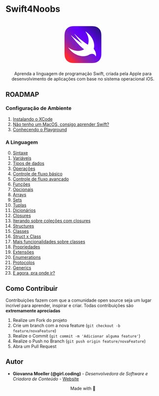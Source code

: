 # Swift4Noobs

<h1 align="center">
  <img src="./images/swift-logo.png" alt="Swift Logo" width="120">
</h1>

<p align="center">Aprenda a linguagem de programação Swift, criada pela Apple para desenvolvimento de aplicações com base no sistema operacional iOS.</p>

## ROADMAP

### Configuração de Ambiente
1. [Instalando o XCode](docs/ambiente/01-instalando-xcode.md)
2. [Não tenho um MacOS, consigo aprender Swift?](docs/ambiente/02-estudar-swift-sem-macos.md)
3. [Conhecendo o Playground](docs/ambiente/03-conhecendo-playgrounds.md)

### A Linguagem
0. [Sintaxe](docs/linguagem/00-sintaxe.md)
1. [Variáveis](docs/linguagem/01-variaveis.md)
2. [Tipos de dados](docs/linguagem/02-tipos.md)
3. [Operações](docs/linguagem/03-operacoes.md)
4. [Controle de fluxo básico](docs/linguagem/04-controle-fluxo-basico.md)
5. [Controle de fluxo avançado](docs/linguagem/05-controle-fluxo-avancado.md)
6. [Funções](docs/linguagem/06-funcoes.md)
7. [Opcionais](docs/linguagem/07-opcionais.md)
8. [Arrays](docs/linguagem/08-arrays.md)
9.  [Sets](docs/linguagem/09-sets.md)
10. [Tuplas](docs/linguagem/10-tuplas.md)
11. [Dicionários](docs/linguagem/11-dicionarios.md)
12. [Closures](docs/linguagem/12-closures.md)
13. [Iterando sobre coleções com closures](docs/linguagem/13-iterando-colecoes.md)
14. [Structures](docs/linguagem/14-structures.md)
15. [Classes](docs/linguagem/15-classes.md)
16. [Struct x Class](docs/linguagem/16-struct-vs-class.md)
17. [Mais funcionalidades sobre classes](docs/linguagem/17-classes-avancado.md)
18. [Propriedades](docs/linguagem/18-propriedades.md)
19. [Extensões](docs/linguagem/19-extensoes.md)
20. [Enumerations](docs/linguagem/20-enumeracoes.md)
21. [Protocolos](docs/linguagem/21-protocolos.md)
22. [Generics](docs/linguagem/22-generics.md)
23. [E agora, pra onde ir?](docs/linguagem/23-next-steps.md)

## Como Contribuir

Contribuições fazem com que a comunidade open source seja um lugar incrível para aprender, inspirar e criar. Todas contribuições
são **extremamente apreciadas**

1. Realize um Fork do projeto
2. Crie um branch com a nova feature (`git checkout -b feature/novaFeature`)
3. Realize o Commit (`git commit -m 'Adicionar alguma feature'`)
4. Realize o Push no Branch (`git push origin feature/novaFeature`)
5. Abra um Pull Request

## Autor

- **Giovanna Moeller (@girl.coding)** - _Desenvolvedora de Software e Criadora de Conteúdo_ - [Website](https://giovannamoeller.com)

<p align="center">Made with 💜</p>
